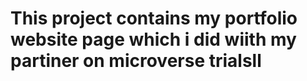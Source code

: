 # This project contains my portfolio website page which i did wiith my partiner on microverse trialsll
